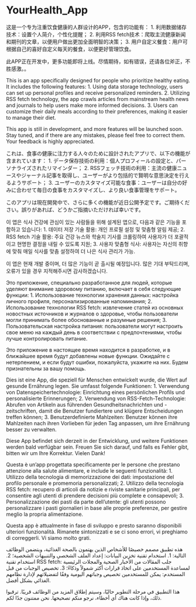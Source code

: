 # YourHealth_App


这是一个专为注重饮食健康的人群设计的APP，包含的功能有：
    1.    利用数据储存技术：设置个人简介，个性化提醒；
    2.    利用RSS fetch技术：爬取主流健康新闻和期刊的文章，以便用户做出更加全面明智的决策；
    3.    用户自定义餐食：用户可根据自己的喜好自定义每天的餐食，以便更好管理饮食。

此APP正在开发中，更多功能即将上线。尽情期待，如有错误，还请各位斧正，不胜感激。。


This is an app specifically designed for people who prioritize healthy eating. It includes the following features:
    1.    Using data storage technology, users can set up personal profiles and receive personalized reminders.
    2.    Utilizing RSS fetch technology, the app crawls articles from mainstream health news and journals to help users make more informed decisions.
    3.    Users can customize their daily meals according to their preferences, making it easier to manage their diet.

This app is still in development, and more features will be launched soon. Stay tuned, and if there are any mistakes, please feel free to correct them. Your feedback is highly appreciated.




これは、食事の健康に注力する人々のために設計されたアプリで、以下の機能が含まれています：
    1.    データ保存技術の利用：個人プロフィールの設定と、パーソナライズされたリマインダー；
    2.    RSSフェッチ技術の利用：主流の健康ニュースやジャーナル記事を取得し、ユーザーがより包括的で賢明な意思決定を行えるようサポート；
    3.    ユーザーのカスタマイズ可能な食事：ユーザーは自分の好みに合わせて毎日の食事をカスタマイズし、より良い食事管理をサポート。

このアプリは現在開発中で、さらに多くの機能が近日公開予定です。ご期待ください。誤りがあれば、どうかご指摘いただければ幸いです。



이 앱은 식사 건강에 관심이 있는 사람들을 위해 설계된 앱으로, 다음과 같은 기능을 포함하고 있습니다:
    1.    데이터 저장 기술 활용: 개인 프로필 설정 및 맞춤형 알림 제공;
    2.    RSS fetch 기술 활용: 주요 건강 뉴스와 학술지 기사를 크롤링하여 사용자가 더 포괄적이고 현명한 결정을 내릴 수 있도록 지원;
    3.    사용자 맞춤형 식사: 사용자는 자신의 취향에 맞춰 매일 식사를 맞춤 설정하여 더 나은 식사 관리가 가능.

이 앱은 현재 개발 중이며, 더 많은 기능이 곧 출시될 예정입니다. 많은 기대 부탁드리며, 오류가 있을 경우 지적해주시면 감사하겠습니다.



Это приложение, специально разработанное для людей, которые уделяют внимание здоровому питанию, включает в себя следующие функции:
    1.    Использование технологии хранения данных: настройка личного профиля, персонализированные напоминания;
    2.    Использование технологии RSS fetch: извлечение статей из основных новостных источников и журналов о здоровье, чтобы пользователи могли принимать более обоснованные и разумные решения;
    3.    Пользовательская настройка питания: пользователи могут настроить свое меню на каждый день в соответствии с предпочтениями, чтобы лучше контролировать питание.

Это приложение в настоящее время находится в разработке, и в ближайшее время будут добавлены новые функции. Ожидайте с нетерпением, и если будут ошибки, пожалуйста, укажите на них. Будем признательны за вашу помощь.



Dies ist eine App, die speziell für Menschen entwickelt wurde, die Wert auf gesunde Ernährung legen. Sie umfasst folgende Funktionen:
    1.    Verwendung von Datenspeichertechnologie: Einrichtung eines persönlichen Profils und personalisierte Erinnerungen;
    2.    Verwendung von RSS-Fetch-Technologie: Abrufen von Artikeln aus führenden Gesundheitsnachrichten und -zeitschriften, damit die Benutzer fundiertere und klügere Entscheidungen treffen können;
    3.    Benutzerdefinierte Mahlzeiten: Benutzer können ihre Mahlzeiten nach ihren Vorlieben für jeden Tag anpassen, um ihre Ernährung besser zu verwalten.

Diese App befindet sich derzeit in der Entwicklung, und weitere Funktionen werden bald verfügbar sein. Freuen Sie sich darauf, und falls es Fehler gibt, bitten wir um Ihre Korrektur. Vielen Dank!



Questa è un’app progettata specificamente per le persone che prestano attenzione alla salute alimentare, e include le seguenti funzionalità:
    1.    Utilizzo della tecnologia di memorizzazione dei dati: impostazione del profilo personale e promemoria personalizzati;
    2.    Utilizzo della tecnologia RSS fetch: recupero di articoli da notizie e riviste sanitarie principali, per consentire agli utenti di prendere decisioni più complete e consapevoli;
    3.    Personalizzazione dei pasti da parte dell’utente: gli utenti possono personalizzare i pasti giornalieri in base alle proprie preferenze, per gestire meglio la propria alimentazione.

Questa app è attualmente in fase di sviluppo e presto saranno disponibili ulteriori funzionalità. Rimanete sintonizzati e se ci sono errori, vi preghiamo di correggerli. Vi siamo molto grati.


هذه تطبيق مصمم خصيصًا للأشخاص الذين يهتمون بالصحة الغذائية، ويتضمن الوظائف التالية:
    1.    استخدام تقنية تخزين البيانات: إعداد الملف الشخصي والتنبيهات الشخصية؛
    2.    استخدام تقنية RSS fetch: جلب المقالات من الأخبار الصحية والمجلات الرئيسية لمساعدة المستخدمين على اتخاذ قرارات أكثر شمولاً وذكاءً؛
    3.    تخصيص الوجبات من قبل المستخدم: يمكن للمستخدمين تخصيص وجباتهم اليومية وفقًا لتفضيلاتهم لإدارة نظامهم الغذائي بشكل أفضل.

هذا التطبيق في مرحلة التطوير حاليًا، وسيتم إطلاق المزيد من الوظائف قريبًا. ترقبوا ذلك، وإذا كانت هناك أي أخطاء، نرجو منكم تصحيحها. نحن ممتنون جدًا لكم.










